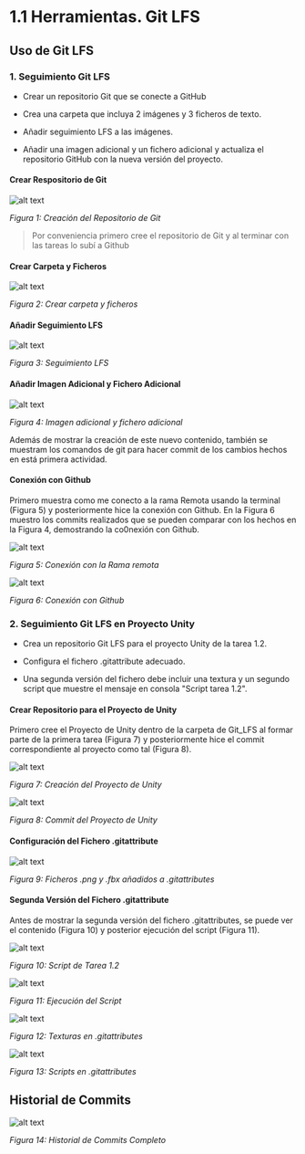 # 1.1 Herramientas. Git LFS

## Uso de Git LFS

### 1. Seguimiento Git LFS

* Crear un repositorio Git que se conecte a GitHub

* Crea una carpeta que incluya 2 imágenes y 3 ficheros de texto. 

* Añadir seguimiento LFS a las imágenes.

* Añadir una imagen adicional y un fichero adicional y actualiza el repositorio GitHub con la nueva versión del proyecto.

#### Crear Respositorio de Git

![alt text](images/Git%20LFS%200.png)

*Figura 1: Creación del Repositorio de Git*

> Por conveniencia primero cree el repositorio de Git y al terminar con las tareas lo subí a Github

#### Crear Carpeta y Ficheros

![alt text](images/Git%20LFS%200.5.png)

*Figura 2: Crear carpeta y ficheros*

#### Añadir Seguimiento LFS 

![alt text](images/Git%20LFS%201.png)

*Figura 3: Seguimiento LFS*

#### Añadir Imagen Adicional y Fichero Adicional

![alt text](images/Git%20LFS%202.png)

*Figura 4: Imagen adicional y fichero adicional*

Además de mostrar la creación de este nuevo contenido, también se muestram los comandos de git para hacer commit de los cambios hechos en está primera actividad.

#### Conexión con Github

Primero muestra como me conecto a la rama Remota usando la terminal (Figura 5) y posteriormente hice la conexión con Github. En la Figura 6 muestro los commits realizados que se pueden comparar con los hechos en la Figura 4, demostrando la co0nexión con Github.

![alt text](images/Git%20LFS%203.png)

*Figura 5: Conexión con la Rama remota*

![alt text](images/Git%20LFS%204.png)

*Figura 6: Conexión con Github*

### 2. Seguimiento Git LFS en Proyecto Unity

* Crea un repositorio Git LFS para el proyecto Unity de la tarea 1.2. 

* Configura el fichero .gitattribute adecuado. 

* Una segunda versión del fichero debe incluir una textura y un segundo script que muestre el mensaje en consola "Script tarea 1.2".

#### Crear Repositorio para el Proyecto de Unity

Primero cree el Proyecto de Unity dentro de la carpeta de Git_LFS al formar parte de la primera tarea (Figura 7) y posteriormente hice el commit correspondiente al proyecto como
tal (Figura 8).

![alt text](images/Unity%201.png)

*Figura 7: Creación del Proyecto de Unity*

![alt text](images/Unity%203.png)

*Figura 8: Commit del Proyecto de Unity*

#### Configuración del Fichero .gitattribute

![alt text](images/Unity%202.png)

*Figura 9: Ficheros .png y .fbx añadidos a .gitattributes*

#### Segunda Versión del Fichero .gitattribute

Antes de mostrar la segunda versión del fichero .gitattributes, se puede ver el contenido (Figura 10) y posterior ejecución del script (Figura 11). 

![alt text](images/Unity%204.png)

*Figura 10: Script de Tarea 1.2*

![alt text](images/Unity%205.png)

*Figura 11: Ejecución del Script*

![alt text](images/Unity%206.png)

*Figura 12: Texturas en .gitattributes*

![alt text](images/Unity%207.png)

*Figura 13: Scripts en .gitattributes*

## Historial de Commits

![alt text](images/Unity%208.png)

*Figura 14: Historial de Commits Completo*
